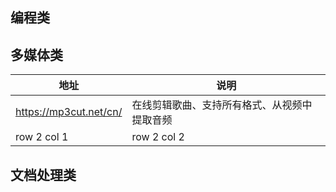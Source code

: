 ## 编程类

## 多媒体类

地址 | 说明
---|---
https://mp3cut.net/cn/ | 在线剪辑歌曲、支持所有格式、从视频中提取音频
row 2 col 1 | row 2 col 2


## 文档处理类


